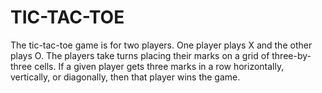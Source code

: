 # TIC-TAC-TOE
The tic-tac-toe game is for two players.
One player plays X and the other plays O.
The players take turns placing their marks on a grid of three-by-three cells.
If a given player gets three marks in a row horizontally, vertically, or diagonally, then that player wins the game.
